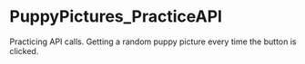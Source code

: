# PuppyPictures_PracticeAPI
 Practicing API calls. Getting a random puppy picture every time the button is clicked.
